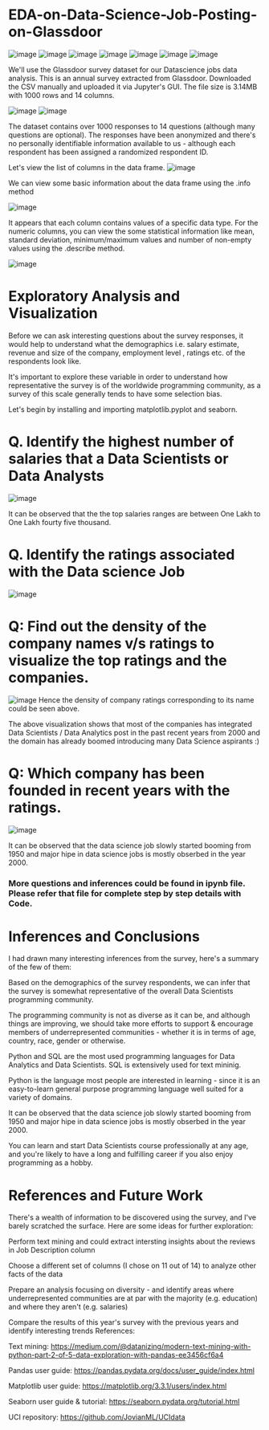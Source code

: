 # EDA-on-Data-Science-Job-Posting-on-Glassdoor
![image](https://github.com/Lalitha-PS-5/EDA-on-Data-Science-Job-Posting-on-Glassdoor/assets/113533079/3117620e-acaa-44c1-8247-467b5e59979e)
![image](https://github.com/Lalitha-PS-5/EDA-on-Data-Science-Job-Posting-on-Glassdoor/assets/113533079/65950885-f2c3-48bb-a409-9f5f04716f5f)
![image](https://github.com/Lalitha-PS-5/EDA-on-Data-Science-Job-Posting-on-Glassdoor/assets/113533079/f78f558c-1445-4717-b18d-30d3fe41aa46)
![image](https://github.com/Lalitha-PS-5/EDA-on-Data-Science-Job-Posting-on-Glassdoor/assets/113533079/1a789a58-175a-4a5a-8c7b-c3fc1f1a5491)
![image](https://github.com/Lalitha-PS-5/EDA-on-Data-Science-Job-Posting-on-Glassdoor/assets/113533079/ee4b09a6-e9f8-498a-9117-23856199f8b4)
![image](https://github.com/Lalitha-PS-5/EDA-on-Data-Science-Job-Posting-on-Glassdoor/assets/113533079/aa24d68d-a1f1-4c48-8577-8cd4e8b0466d)
![image](https://github.com/Lalitha-PS-5/EDA-on-Data-Science-Job-Posting-on-Glassdoor/assets/113533079/8f5a0d55-2632-4380-9fe0-bd1998377d86)

We'll use the Glassdoor survey dataset for our Datascience jobs data analysis. This is an annual survey extracted from Glassdoor. Downloaded the CSV manually and uploaded it via Jupyter's GUI. The file size is 3.14MB with 1000 rows and 14 columns.

![image](https://github.com/Lalitha-PS-5/EDA-on-Data-Science-Job-Posting-on-Glassdoor/assets/113533079/2211b9c0-d8ca-4442-b868-c9b8284c7f56)
![image](https://github.com/Lalitha-PS-5/EDA-on-Data-Science-Job-Posting-on-Glassdoor/assets/113533079/827ab9df-1590-4a57-910f-a5c7b63d5f86)

The dataset contains over 1000 responses to 14 questions (although many questions are optional). The responses have been anonymized and there's no personally identifiable information available to us - although each respondent has been assigned a randomized respondent ID.

Let's view the list of columns in the data frame.
![image](https://github.com/Lalitha-PS-5/EDA-on-Data-Science-Job-Posting-on-Glassdoor/assets/113533079/55577c71-1579-447b-8390-c744fb5feb70)

We can view some basic information about the data frame using the .info method

![image](https://github.com/Lalitha-PS-5/EDA-on-Data-Science-Job-Posting-on-Glassdoor/assets/113533079/1d3be8bd-ae1f-40fa-9fcf-0ede07e50cb2)

It appears that each column contains values of a specific data type. For the numeric columns, you can view the some statistical information like mean, standard deviation, minimum/maximum values and number of non-empty values using the .describe method.

![image](https://github.com/Lalitha-PS-5/EDA-on-Data-Science-Job-Posting-on-Glassdoor/assets/113533079/a5bc5fac-c7ba-4878-a260-3f791316e275)


# Exploratory Analysis and Visualization
Before we can ask interesting questions about the survey responses, it would help to understand what the demographics i.e. salary estimate, revenue and size of the company, employment level , ratings etc. of the respondents look like.

It's important to explore these variable in order to understand how representative the survey is of the worldwide programming community, as a survey of this scale generally tends to have some selection bias.

Let's begin by installing and importing matplotlib.pyplot and seaborn.
# Q. Identify the highest number of salaries that a Data Scientists or Data Analysts

![image](https://github.com/Lalitha-PS-5/EDA-on-Data-Science-Job-Posting-on-Glassdoor/assets/113533079/2c825a6d-a4c0-47d6-b924-8c5cf4ac4bdc)

It can be observed that the the top salaries ranges are between One Lakh to One Lakh fourty five thousand.
# Q. Identify the ratings associated with the Data science Job

![image](https://github.com/Lalitha-PS-5/EDA-on-Data-Science-Job-Posting-on-Glassdoor/assets/113533079/e32392ca-2bee-4b46-b61a-dc4c40aaa21c)

# Q: Find out the density of the company names v/s ratings to visualize the top ratings and the companies.

![image](https://github.com/Lalitha-PS-5/EDA-on-Data-Science-Job-Posting-on-Glassdoor/assets/113533079/8ebb1acb-aea8-4169-aab7-5978be409af9)
Hence the density of company ratings corresponding to its name could be seen above.

The above visualization shows that most of the companies has integrated Data Scientists / Data Analytics post in the past recent years from 2000 and the domain has already boomed introducing many Data Science aspirants :)

# Q: Which company has been founded in recent years with the ratings.

![image](https://github.com/Lalitha-PS-5/EDA-on-Data-Science-Job-Posting-on-Glassdoor/assets/113533079/e3405c39-48eb-407f-9183-12be31a4ca03)

It can be observed that the data science job slowly started booming from 1950 and major hipe in data science jobs is mostly obserbed in the year 2000.

### More questions and inferences could be found in ipynb file. Please refer that file for complete step by step details with Code.

# Inferences and Conclusions
I had drawn many interesting inferences from the survey, here's a summary of the few of them:

Based on the demographics of the survey respondents, we can infer that the survey is somewhat representative of the overall Data Scientists programming community.

The programming community is not as diverse as it can be, and although things are improving, we should take more efforts to support & encourage members of underrepresented communities - whether it is in terms of age, country, race, gender or otherwise.

Python and SQL are the most used programming languages for Data Analytics and Data Scientists. SQL is extensively used for text mininig.

Python is the language most people are interested in learning - since it is an easy-to-learn general purpose programming language well suited for a variety of domains.

It can be observed that the data science job slowly started booming from 1950 and major hipe in data science jobs is mostly obserbed in the year 2000.

You can learn and start Data Scientists course professionally at any age, and you're likely to have a long and fulfilling career if you also enjoy programming as a hobby.

# References and Future Work
There's a wealth of information to be discovered using the survey, and I've barely scratched the surface. Here are some ideas for further exploration:

Perform text mining and could extract intersting insights about the reviews in Job Description column

Choose a different set of columns (I chose on 11 out of 14) to analyze other facts of the data

Prepare an analysis focusing on diversity - and identify areas where underrepresented communities are at par with the majority (e.g. education) and where they aren't (e.g. salaries)

Compare the results of this year's survey with the previous years and identify interesting trends References:

Text mining: https://medium.com/@datanizing/modern-text-mining-with-python-part-2-of-5-data-exploration-with-pandas-ee3456cf6a4

Pandas user guide: https://pandas.pydata.org/docs/user_guide/index.html

Matplotlib user guide: https://matplotlib.org/3.3.1/users/index.html

Seaborn user guide & tutorial: https://seaborn.pydata.org/tutorial.html

UCI repository: https://github.com/JovianML/UCIdata
